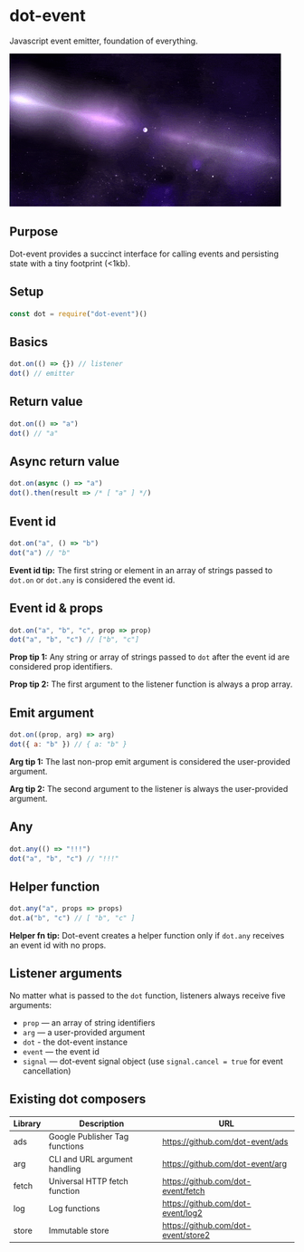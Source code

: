 # dot-event

Javascript event emitter, foundation of everything.

![neutron star](neutron.gif)

## Purpose

Dot-event provides a succinct interface for calling events and persisting state with a tiny footprint (<1kb).

## Setup

```js
const dot = require("dot-event")()
```

## Basics

```js
dot.on(() => {}) // listener
dot() // emitter
```

## Return value

```js
dot.on(() => "a")
dot() // "a"
```

## Async return value

```js
dot.on(async () => "a")
dot().then(result => /* [ "a" ] */)
```

## Event id

```js
dot.on("a", () => "b")
dot("a") // "b"
```

**Event id tip:** The first string or element in an array of strings passed to `dot.on` or `dot.any` is considered the event id.

## Event id & props

```js
dot.on("a", "b", "c", prop => prop)
dot("a", "b", "c") // ["b", "c"]
```

**Prop tip 1:** Any string or array of strings passed to `dot` after the event id are considered prop identifiers.

**Prop tip 2:** The first argument to the listener function is always a prop array.

## Emit argument

```js
dot.on((prop, arg) => arg)
dot({ a: "b" }) // { a: "b" }
```

**Arg tip 1:** The last non-prop emit argument is considered the user-provided argument.

**Arg tip 2:** The second argument to the listener is always the user-provided argument.

## Any

```js
dot.any(() => "!!!")
dot("a", "b", "c") // "!!!"
```

## Helper function

```js
dot.any("a", props => props)
dot.a("b", "c") // [ "b", "c" ]
```

**Helper fn tip:** Dot-event creates a helper function only if `dot.any` receives an event id with no props.

## Listener arguments

No matter what is passed to the `dot` function, listeners always receive five arguments:

- `prop` — an array of string identifiers
- `arg` — a user-provided argument
- `dot` - the dot-event instance
- `event` — the event id
- `signal` — dot-event signal object (use `signal.cancel = true` for event cancellation)

## Existing dot composers

| Library | Description                    | URL                                 |
| ------- | ------------------------------ | ----------------------------------- |
| ads     | Google Publisher Tag functions | https://github.com/dot-event/ads    |
| arg     | CLI and URL argument handling  | https://github.com/dot-event/arg    |
| fetch   | Universal HTTP fetch function  | https://github.com/dot-event/fetch  |
| log     | Log functions                  | https://github.com/dot-event/log2   |
| store   | Immutable store                | https://github.com/dot-event/store2 |
